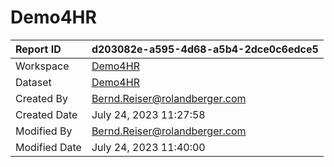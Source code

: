 



# Demo4HR

|Report ID|d203082e-a595-4d68-a5b4-2dce0c6edce5|
| :--- | :--- |
|Workspace|[Demo4HR](../Workspaces/Demo4HR.md)|
|Dataset|[Demo4HR](../Datasets/Demo4HR.md)|
|Created By|Bernd.Reiser@rolandberger.com|
|Created Date|July 24, 2023 11:27:58|
|Modified By|Bernd.Reiser@rolandberger.com|
|Modified Date|July 24, 2023 11:40:00|
